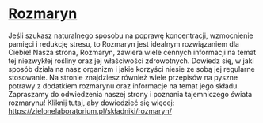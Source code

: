# [Rozmaryn](https://zielonelaboratorium.pl/składniki/rozmaryn/)

Jeśli szukasz naturalnego sposobu na poprawę koncentracji, wzmocnienie pamięci i redukcję stresu, to Rozmaryn jest idealnym rozwiązaniem dla Ciebie! Nasza strona, Rozmaryn, zawiera wiele cennych informacji na temat tej niezwykłej rośliny oraz jej właściwości zdrowotnych. Dowiedz się, w jaki sposób działa na nasz organizm i jakie korzyści niesie ze sobą jej regularne stosowanie. Na stronie znajdziesz również wiele przepisów na pyszne potrawy z dodatkiem rozmarynu oraz informacje na temat jego składu. Zapraszamy do odwiedzenia naszej strony i poznania tajemniczego świata rozmarynu! Kliknij tutaj, aby dowiedzieć się więcej: https://zielonelaboratorium.pl/składniki/rozmaryn/